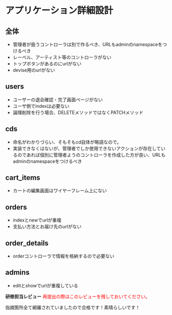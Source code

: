 # アプリケーション詳細設計
## 全体
- 管理者が扱うコントローラは別で作るべき、URLもadminのnamespaceをつけるべき
- レーベル、アーティスト等のコントローラがない
- トップボタンがあるのにurlがない
- devise用のurlがない

## users
- ユーザーの退会確認・完了画面ページがない
- ユーザ側でindexは必要ない
- 論理削除を行う場合、DELETEメソッドではなくPATCHメソッド

## cds
- 命名がわかりづらい、そもそもcd自体が略語なので。
- 実装できなくはないが、管理者でしか使用できないアクションが存在しているのであれば個別に管理者ようのコントローラを作成した方が良い、URLもadminのnamespaceをつけるべき

## cart_items
- カートの編集画面はワイヤーフレーム上にない

## orders
- indexとnewでurlが重複
- 支払い方法とお届け先のurlがない

## order_details
- orderコントローラで情報を格納するので必要ない

## admins
- editとshowでurlが重複している


**研修担当レビュー**
<font color="Red">再提出の際はこのレビューを残しておいてください。</font>

指摘箇所全て網羅されていましたので合格です！素晴らしいです！
